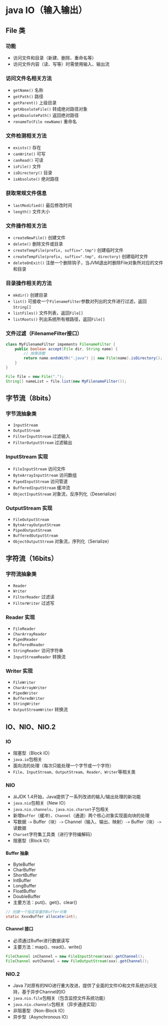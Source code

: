 # java IO（输入输出）

## File 类

### 功能

- 访问文件和目录（新建、删除、重命名等）
- 访问文件内容（读、写等）时需使用输入、输出流

### 访问文件名相关方法

- `getName()` 名称
- `getPath()` 路径
- `getParent()` 上级目录
- `getAbsoluteFile()` 转成绝对路径对象
- `getAbsolutePath()` 返回绝对路径
- `renameTo(File newName)` 重命名

### 文件检测相关方法

- `exists()` 存在
- `canWrite()` 可写
- `canRead()` 可读
- `isFile()` 文件
- `isDirectory()` 目录
- `isAbsolute()` 绝对路径

### 获取常规文件信息

- `lastModified()` 最后修改时间
- `length()` 文件大小

### 文件操作相关方法

- `createNewFile()` 创建文件
- `delete()` 删除文件或目录
- `createTempFile(prefix, suffix=".tmp")` 创建临时文件
- `createTempFile(prefix, suffix=".tmp", directory)` 创建临时文件
- `deleteOnExit()` 注册一个删除钩子，当JVM退出时删除File对象所对应的文件和目录

### 目录操作相关的方法

- `mkdir()` 创建目录
- `list()` 可接收一个`FilenameFilter`参数对列出的文件进行过滤，返回`String[]`
- `listFiles()` 文件列表，返回`File[]`
- `listRoots()` 列出系统所有根路径，返回`File[]`

### 文件过滤（FilenameFilter接口）

```java
class MyFilenameFilter impements FilenameFilter {
    public boolean accept(File dir, String name) {
        // 按需调整
        return name.endsWith(".java") || new File(name).isDirectory();
    }
}

File file = new File(".");
String[] nameList = file.list(new MyFilenameFilter());
```

## 字节流（8bits）

### 字节流抽象类

- `InputStream`
- `OutputStream`
- `FilterInputStream` 过滤输入
- `FilterOutputStream` 过滤输出

### InputStream 实现

- `FileInputStream` 访问文件
- `ByteArrayInputStream` 访问数组
- `PipedInputStream` 访问管道
- `BufferedInputStream` 缓冲流
- `ObjectInputStream` 对象流，反序列化（Deserialize）

### OutputStream 实现

- `FileOutputStream`
- `ByteArrayOutputStream`
- `PipedOutputStream`
- `BufferedOutputStream`
- `ObjectOutputStream` 对象流，序列化（Serialize）

## 字符流（16bits）

### 字符流抽象类

- `Reader`
- `Writer`
- `FilterReader` 过滤读
- `FilterWriter` 过滤写

### Reader 实现

- `FileReader`
- `CharArrayReader`
- `PipedReader`
- `BufferedReader`
- `StringReader` 访问字符串
- `InputStreamReader` 转换流

### Writer 实现

- `FileWriter`
- `CharArrayWriter`
- `PipedWriter`
- `BufferedWriter`
- `StringWriter`
- `OutputStreamWriter` 转换流

## IO、NIO、NIO.2

### IO

- 阻塞型（Block IO）
- `java.io`包相关
- 面向流的处理（每次只能处理一个字节或一个字符）
- `File`、`InputStream`、`OutputStream`、`Reader`、`Writer`等相关类

### NIO

- 从JDK 1.4开始，Java提供了一系列改进的输入/输出处理的新功能
- `java.nio`包相关（New IO）
- `java.nio.channels`、`java.nio.charset`子包相关
- 新增`Buffer`（缓冲）、`Channel`（通道）两个核心对象实现面向块的处理
- 写数据 `->` Buffer（块）`->` Channel（输入、输出、映射）`->` Buffer（块）`->` 读数据
- `Charset`字符集工具类（进行字符编解码）
- 阻塞型（Block IO）

#### Buffer 抽象

- ByteBuffer
- CharBuffer
- ShortBuffer
- IntBuffer
- LongBuffer
- FloatBuffer
- DoubleBuffer
- 主要方法：put()、get()、clear()

```java
// 创建一个指定容量的Buffer对象
static XxxxBuffer allocate(int);
```

#### Channel 接口

- 必须通过Buffer进行数据读写
- 主要方法：map()、read()、write()

```java
FileChannel inChannel = new FileInputStream(xxx).getChannel();
FileChannel outChannel = new FileOutputStream(xxx).getChannel();
```

### NIO.2

- Java 7对原有的NIO进行重大改进，提供了全面的文件IO和文件系统访问支持，基于异步Channel的IO
- `java.nio.file`包相关（包含监控文件系统功能）
- `java.nio.channels`包相关（异步通道实现）
- 非阻塞型（Non-Block IO）
- 异步型（Asynchronous IO）
